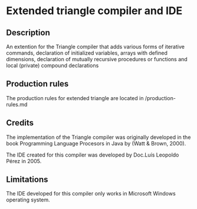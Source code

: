 # Extended triangle compiler and IDE

## Description

An extention for the Triangle compiler that adds various forms of iterative commands, 
declaration of initialized variables, arrays with defined dimensions, declaration of
mutually recursive procedures or functions and local (private) compound declarations

## Production rules

The production rules for extended triangle are located in /production-rules.md

## Credits

The implementation of the Triangle compiler was originally developed in the 
book Programming Language Procesors in Java by (Watt & Brown, 2000).

The IDE created for this compiler was developed by Doc.Luís Leopoldo Pérez in 2005.

## Limitations

The IDE developed for this compiler only works in Microsoft Windows operating system.



